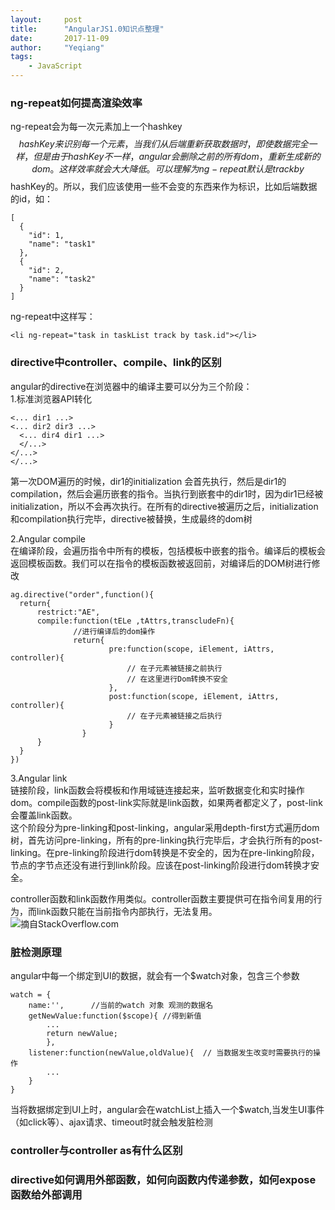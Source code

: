 ```yaml
---
layout:     post
title:      "AngularJS1.0知识点整理"
date:       2017-11-09
author:     "Yeqiang"
tags:
    - JavaScript
---
```

### ng-repeat如何提高渲染效率
ng-repeat会为每一次元素加上一个hashkey $$hashKey来识别每一个元素，当我们从后端重新获取数据时，即使数据完全一样，但是由于hashKey不一样，angular会删除之前的所有dom，重新生成新的dom。这样效率就会大大降低。可以理解为ng-repeat默认是 track by $$hashKey的。所以，我们应该使用一些不会变的东西来作为标识，比如后端数据的id，如：
```
[  
  {  
    "id": 1,  
    "name": "task1"  
  },  
  {  
    "id": 2,  
    "name": "task2"  
  }  
] 
```
ng-repeat中这样写：
```
<li ng-repeat="task in taskList track by task.id"></li> 
```

### directive中controller、compile、link的区别
angular的directive在浏览器中的编译主要可以分为三个阶段：  
1.标准浏览器API转化    
  ```
  <... dir1 ...>
  <... dir2 dir3 ...>
    <... dir4 dir1 ...>
    </...>
  </...>
</...>
  ```
  第一次DOM遍历的时候，dir1的initialization 会首先执行，然后是dir1的compilation，然后会遍历嵌套的指令。当执行到嵌套中的dir1时，因为dir1已经被initialization，所以不会再次执行。在所有的directive被遍历之后，initialization和compilation执行完毕，directive被替换，生成最终的dom树

2.Angular compile  
  在编译阶段，会遍历指令中所有的模板，包括模板中嵌套的指令。编译后的模板会返回模板函数。我们可以在指令的模板函数被返回前，对编译后的DOM树进行修改
  ```
  ag.directive("order",function(){
    return{
        restrict:"AE",
        compile:function(tELe ,tAttrs,transcludeFn){
                //进行编译后的dom操作
                return{
                        pre:function(scope, iElement, iAttrs, controller){
                            // 在子元素被链接之前执行
                            // 在这里进行Dom转换不安全
                        },
                        post:function(scope, iElement, iAttrs, controller){
                            // 在子元素被链接之后执行
                        }
                  }
        }
    }
})
  ```
3.Angular link   
  链接阶段，link函数会将模板和作用域链连接起来，监听数据变化和实时操作dom。compile函数的post-link实际就是link函数，如果两者都定义了，post-link会覆盖link函数。  
  这个阶段分为pre-linking和post-linking，angular采用depth-first方式遍历dom树，首先访问pre-linking，所有的pre-linking执行完毕后，才会执行所有的post-linking。在pre-linking阶段进行dom转换是不安全的，因为在pre-linking阶段，节点的字节点还没有进行到link阶段。应该在post-linking阶段进行dom转换才安全。

controller函数和link函数作用类似。controller函数主要提供可在指令间复用的行为，而link函数只能在当前指令内部执行，无法复用。
![摘自StackOverflow.com](http://i.stack.imgur.com/2uqPZ.png)

### 脏检测原理
angular中每一个绑定到UI的数据，就会有一个$watch对象，包含三个参数
```
watch = {
    name:'',      //当前的watch 对象 观测的数据名
    getNewValue:function($scope){ //得到新值
        ...
        return newValue;
        },
    listener:function(newValue,oldValue){  // 当数据发生改变时需要执行的操作
        ...
    }
}
```
当将数据绑定到UI上时，angular会在watchList上插入一个$watch,当发生UI事件（如click等）、ajax请求、timeout时就会触发脏检测

### controller与controller as有什么区别

### directive如何调用外部函数，如何向函数内传递参数，如何expose函数给外部调用
